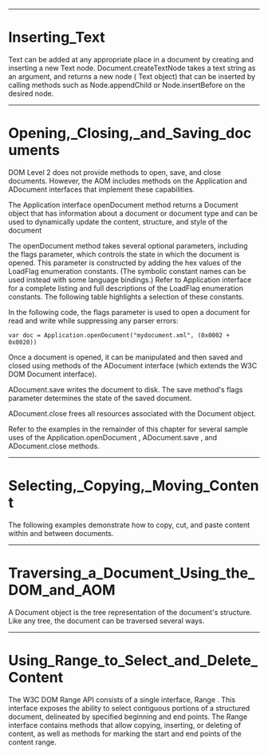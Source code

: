 

---

# Inserting_Text

Text can be added at any appropriate place in a document by creating and inserting a new Text node. Document.createTextNode takes a text string as an argument, and returns a new node ( Text object) that can be inserted by calling methods such as Node.appendChild or Node.insertBefore on the desired node.



---

# Opening,_Closing,_and_Saving_documents

DOM Level 2 does not provide methods to open, save, and close documents. However, the AOM includes methods on the Application and ADocument interfaces that implement these capabilities.

The Application interface openDocument method returns a Document object that has information about a document or document type and can be used to dynamically update the content, structure, and style of the document

The openDocument method takes several optional parameters, including the flags parameter, which controls the state in which the document is opened. This parameter is constructed by adding the hex values of the LoadFlag enumeration constants. (The symbolic constant names can be used instead with some language bindings.) Refer to Application interface for a complete listing and full descriptions of the LoadFlag enumeration constants. The following table highlights a selection of these constants.

In the following code, the flags parameter is used to open a document for read and write while suppressing any parser errors:

```
var doc = Application.openDocument("mydocument.xml", (0x0002 + 0x0020))
```

Once a document is opened, it can be manipulated and then saved and closed using methods of the ADocument interface (which extends the W3C DOM Document interface).

ADocument.save writes the document to disk. The save method's flags parameter determines the state of the saved document.

ADocument.close frees all resources associated with the Document object.

Refer to the examples in the remainder of this chapter for several sample uses of the Application.openDocument , ADocument.save , and ADocument.close methods.



---

# Selecting,_Copying,_Moving_Content

The following examples demonstrate how to copy, cut, and paste content within and between documents.



---

# Traversing_a_Document_Using_the_DOM_and_AOM

A Document object is the tree representation of the document's structure. Like any tree, the document can be traversed several ways.



---

# Using_Range_to_Select_and_Delete_Content

The W3C DOM Range API consists of a single interface, Range . This interface exposes the ability to select contiguous portions of a structured document, delineated by specified beginning and end points. The Range interface contains methods that allow copying, inserting, or deleting of content, as well as methods for marking the start and end points of the content range.